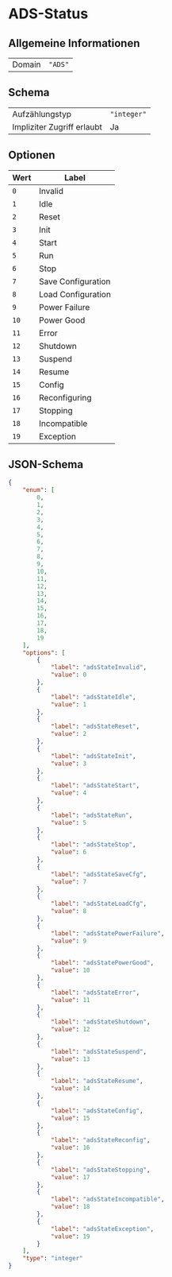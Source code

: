 # ADS-Status

## Allgemeine Informationen

|  |  |
| - | - |
| Domain | `"ADS"` |

## Schema

|  |  |
| - | - |
| Aufzählungstyp | `"integer"` |
| Impliziter Zugriff erlaubt | Ja |

## Optionen

| Wert | Label |
| ---- | ----- |
| `0` | Invalid |
| `1` | Idle |
| `2` | Reset |
| `3` | Init |
| `4` | Start |
| `5` | Run |
| `6` | Stop |
| `7` | Save Configuration |
| `8` | Load Configuration |
| `9` | Power Failure |
| `10` | Power Good |
| `11` | Error |
| `12` | Shutdown |
| `13` | Suspend |
| `14` | Resume |
| `15` | Config |
| `16` | Reconfiguring |
| `17` | Stopping |
| `18` | Incompatible |
| `19` | Exception |

## JSON-Schema

```json
{
    "enum": [
        0,
        1,
        2,
        3,
        4,
        5,
        6,
        7,
        8,
        9,
        10,
        11,
        12,
        13,
        14,
        15,
        16,
        17,
        18,
        19
    ],
    "options": [
        {
            "label": "adsStateInvalid",
            "value": 0
        },
        {
            "label": "adsStateIdle",
            "value": 1
        },
        {
            "label": "adsStateReset",
            "value": 2
        },
        {
            "label": "adsStateInit",
            "value": 3
        },
        {
            "label": "adsStateStart",
            "value": 4
        },
        {
            "label": "adsStateRun",
            "value": 5
        },
        {
            "label": "adsStateStop",
            "value": 6
        },
        {
            "label": "adsStateSaveCfg",
            "value": 7
        },
        {
            "label": "adsStateLoadCfg",
            "value": 8
        },
        {
            "label": "adsStatePowerFailure",
            "value": 9
        },
        {
            "label": "adsStatePowerGood",
            "value": 10
        },
        {
            "label": "adsStateError",
            "value": 11
        },
        {
            "label": "adsStateShutdown",
            "value": 12
        },
        {
            "label": "adsStateSuspend",
            "value": 13
        },
        {
            "label": "adsStateResume",
            "value": 14
        },
        {
            "label": "adsStateConfig",
            "value": 15
        },
        {
            "label": "adsStateReconfig",
            "value": 16
        },
        {
            "label": "adsStateStopping",
            "value": 17
        },
        {
            "label": "adsStateIncompatible",
            "value": 18
        },
        {
            "label": "adsStateException",
            "value": 19
        }
    ],
    "type": "integer"
}
```
